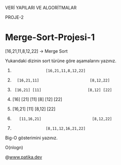 VERİ YAPILARI VE ALGORİTMALAR

PROJE-2

# Merge-Sort-Projesi-1


[16,21,11,8,12,22] -> Merge Sort

Yukarıdaki dizinin sort türüne göre aşamalarını yazınız.

1.                    [16,21,11,8,12,22]

2.       [16,21,11]                       [8,12,22]

3.      [16,21] [11]                     [8,12] [22]

4. [16] [21]       [11]               [8] [12]      [22]

5.  [16,21]        [11]                [8,12]       [22]

6.        [11,16,21]                       [8,12,22]

7.                    [8,11,12,16,21,22]



Big-O gösterimini yazınız.

O(nlogn)

@www.patika.dev
